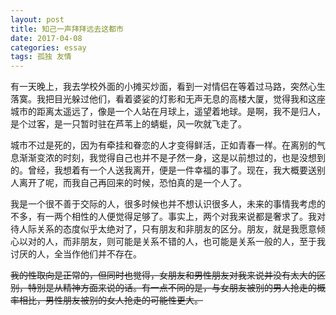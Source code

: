```yaml
---
layout: post
title: 知己一声拜拜远去这都市
date: 2017-04-08
categories: essay
tags: 孤独 友情
---
```


有一天晚上，我去学校外面的小摊买炒面，看到一对情侣在等着过马路，突然心生落寞。我把目光躲过他们，看着婆娑的灯影和无声无息的高楼大厦，觉得我和这座城市的距离太遥远了，像是一个人站在月球上，遥望着地球。是啊，我不是归人，是个过客，是一只暂时驻在芦苇上的蜻蜓，风一吹就飞走了。

城市不过是死的，因为有牵挂和眷恋的人才变得鲜活，正如青春一样。在离别的气息渐渐变浓的时刻，我觉得自己也并不是孑然一身，这是以前想过的，也是没想到的。曾经，我想着有一个人送我离开，便是一件幸福的事了。现在，我大概要送别人离开了呢，而我自己再回来的时候，恐怕真的是一个人了。

我是一个很不善于交际的人，很多时候也并不想认识很多人，未来的事情我考虑的不多，有一两个相性的人便觉得足够了。事实上，两个对我来说都是奢求了。我对待人际关系的态度似乎太绝对了，只有朋友和非朋友的区分。朋友，就是我愿意倾心以对的人，而非朋友，则可能是关系不错的人，也可能是关系一般的人，至于我讨厌的人，全当作他们并不存在。

<del>我的性取向是正常的，但同时也觉得，女朋友和男性朋友对我来说并没有太大的区别，特别是从精神方面来说的话。有一点不同的是，与女朋友被别的男人抢走的概率相比，男性朋友被别的女人抢走的可能性更大。</del>
